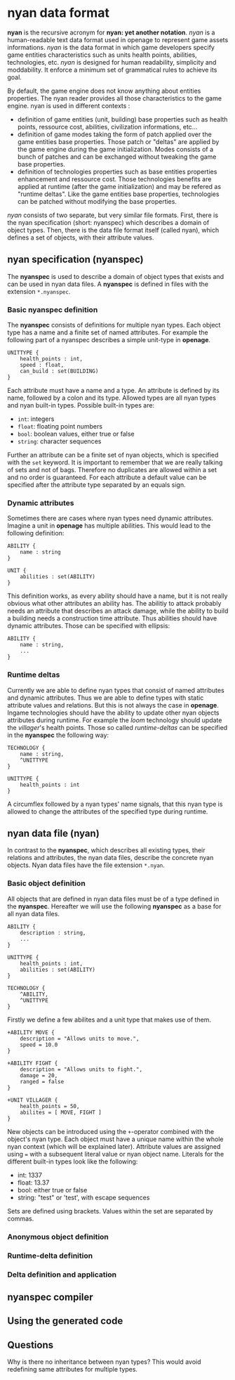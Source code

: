 nyan data format
================

**nyan** is the recursive acronym for **nyan: yet another notation**. *nyan* is
a human-readable text data format used in openage to represent game assets 
informations. *nyan* is the data format in which game developers specify game 
entities characteristics such as units health points, abilities, technologies, etc.
*nyan* is designed for human readability, simplicity and moddability. It enforce
a minimum set of grammatical rules to achieve its goal.

By default, the game engine does not know anything about entities properties.
The nyan reader provides all those characteristics to the game engine. nyan is used
in different contexts :

- definition of game entities (unit, building) base properties such as health points, 
ressource cost, abilities, civilization informations, etc...
- definition of game modes taking the form of patch applied over the game entities 
base properties. Those patch or "deltas" are applied by the game engine during the 
game initialization. Modes consists of a bunch of patches and can be exchanged
without tweaking the game base properties.
- definition of technologies properties such as base entities properties enhancement
and ressource cost. Those technologies benefits are applied at runtime (after the game
initialization) and may be refered as "runtime deltas". Like the game entities base 
properties, technologies can be patched without modifying the base properties.

*nyan* consists of two separate, but very similar file formats. First, there
is the nyan specification (short: nyanspec) which describes a domain of object
types. Then, there is the data file format itself (called nyan), which defines
a set of objects, with their attribute values.

nyan specification (nyanspec)
-----------------------------

The **nyanspec** is used to describe a domain of object types that exists and
can be used in nyan data files. A **nyanspec** is defined in files with the
extension `*.nyanspec`.

### Basic nyanspec definition

The **nyanspec** consists of definitions for multiple nyan types. Each object
type has a name and a finite set of named attributes. For example the following
part of a nyanspec describes a simple unit-type in **openage**.

    UNITTYPE {
	    health_points : int,
	    speed : float,
	    can_build : set(BUILDING)
    }

Each attribute must have a name and a type. An attribute is defined by its name,
followed by a colon and its type. Allowed types are all nyan types and nyan
built-in types. Possible built-in types are:

- `int`:  integers
- `float`:  floating point numbers
- `bool`:  boolean values, either true or false
- `string`:  character sequences

Further an attribute can be a finite set of nyan objects, which is specified
with the `set` keyword. It is important to remember that we are really talking
of sets and not of bags. Therefore no duplicates are allowed within a set and no
order is guaranteed. For each attribute a default value can be specified after
the attribute type separated by an equals sign.

### Dynamic attributes

Sometimes there are cases where nyan types need dynamic attributes.
Imagine a unit in **openage** has multiple abilities. This would lead to the
following definition:

    ABILITY {
	    name : string
    }

    UNIT {
	    abilities : set(ABILITY)
    }

This definition works, as every ability should have a name, but it is not really
obvious what other attributes an ability has. The abilitiy to attack probably
needs an attribute that describes an attack damage, while the ability to build a
building needs a construction time attribute. Thus abilities should have dynamic
attributes. Those can be specified with ellipsis:

    ABILITY {
    	name : string,
    	...
    }

### Runtime deltas

Currently we are able to define nyan types that consist of named attributes and
dynamic attributes. Thus we are able to define types with static attribute
values and relations. But this is not always the case in **openage**.
Ingame technologies should have the ability to update other nyan objects
attributes during runtime. For example the _loom_ technology should update the
_villager_'s health points. Those so called _runtime-deltas_ can be specified in
the **nyanspec** the following way:

    TECHNOLOGY {
    	name : string,
    	^UNITTYPE
    }

    UNITTYPE {
    	health_points : int
    }

A circumflex followed by a nyan types' name signals, that this nyan type is
allowed to change the attributes of the specified type during runtime.

nyan data file (nyan)
---------------------

In contrast to the **nyanspec**, which describes all existing types, their
relations and attributes, the nyan data files, describe the concrete nyan
objects. Nyan data files have the file extension `*.nyan`.

### Basic object definition

All objects that are defined in nyan data files must be of a type defined in the
**nyanspec**. Hereafter we will use the following **nyanspec** as a base for all
nyan data files.

    ABILITY {
    	description : string,
    	...
    }
    
    UNITTYPE {
    	health_points : int,
    	abilities : set(ABILITY)
    }
    
    TECHNOLOGY {
    	^ABILITY,
    	^UNITTYPE
    }

Firstly we define a few abilites and a unit type that makes use of them.

    +ABILITY MOVE {
    	description = "Allows units to move.",
    	speed = 10.0
    }
    
    +ABILITY FIGHT {
    	description = "Allows units to fight.",
    	damage = 20,
    	ranged = false
    }
    
    +UNIT VILLAGER {
    	health_points = 50,
    	abilites = [ MOVE, FIGHT ]
    }

New objects can be introduced using the `+`-operator combined with the object's
nyan type. Each object must have a unique name within the whole nyan context
(which will be explained later). Attribute values are assigned using `=` with a
subsequent literal value or nyan object name. Literals for the different
built-in types look like the following:

- int: 1337
- float: 13.37
- bool: either true or false
- string: "test" or 'test', with escape sequences

Sets are defined using brackets. Values within the set are separated by commas.

### Anonymous object definition

### Runtime-delta definition

### Delta definition and application

nyanspec compiler
-----------------

Using the generated code
------------------------

Questions
---------

Why is there no inheritance between nyan types? This would avoid redefining same
attributes for multiple types.
